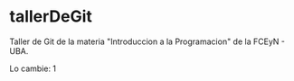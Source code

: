 # tallerDeGit

Taller de Git de la materia "Introduccion a la Programacion" de la FCEyN - UBA.

Lo cambie: 1